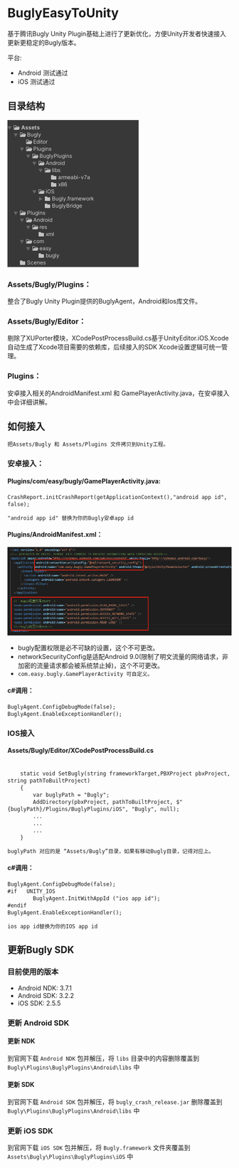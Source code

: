 # BuglyEasyToUnity
基于腾讯Bugly Unity Plugin基础上进行了更新优化，方便Unity开发者快速接入更新更稳定的Bugly版本。

平台:
* Android 测试通过
* iOS 测试通过

## 目录结构 ##
![](png/desc.png)
### Assets/Bugly/Plugins： ###
整合了Bugly Unity Plugin提供的BuglyAgent，Android和Ios库文件。
### Assets/Bugly/Editor： ###
剔除了XUPorter模块，XCodePostProcessBuild.cs基于UnityEditor.iOS.Xcode自动生成了Xcode项目需要的依赖库，后续接入的SDK Xcode设置逻辑可统一管理。
### Plugins： ###
安卓接入相关的AndroidManifest.xml 和 GamePlayerActivity.java，在安卓接入中会详细讲解。

## 如何接入 ##
`把Assets/Bugly 和 Assets/Plugins 文件拷贝到Unity工程。`

### 安卓接入： ###
#### Plugins/com/easy/bugly/GamePlayerActivity.java: ####
```
CrashReport.initCrashReport(getApplicationContext(),"android app id", false);
```
`"android app id" 替换为你的Bugly安卓app id`

#### Plugins/AndroidManifest.xml： ####
![](png/AndroidManifest.png)

* bugly配置权限是必不可缺的设置，这个不可更改。
* networkSecurityConfig是适配Android 9.0(限制了明文流量的网络请求，非加密的流量请求都会被系统禁止掉)，这个不可更改。
* `com.easy.bugly.GamePlayerActivity 可自定义。`

#### c#调用： ####
```
BuglyAgent.ConfigDebugMode(false);
BuglyAgent.EnableExceptionHandler();
```

### IOS接入 ###
#### Assets/Bugly/Editor/XCodePostProcessBuild.cs ####
```

    static void SetBugly(string frameworkTarget,PBXProject pbxProject, string pathToBuiltProject)
    {
        var buglyPath = "Bugly";
        AddDirectory(pbxProject, pathToBuiltProject, $"{buglyPath}/Plugins/BuglyPlugins/iOS", "Bugly", null);
        ...
        ...
        ...
    }
```
`buglyPath 对应的是 “Assets/Bugly”目录，如果有移动Bugly目录，记得对应上。`

#### c#调用： ####
```
BuglyAgent.ConfigDebugMode(false);
#if   UNITY_IOS
        BuglyAgent.InitWithAppId ("ios app id");
#endif
BuglyAgent.EnableExceptionHandler();
```

`ios app id替换为你的IOS app id`


## 更新Bugly SDK ##

### 目前使用的版本 ###

* Android NDK: 3.7.1
* Android SDK: 3.2.2
* iOS SDK: 2.5.5

### 更新 Android SDK ###

#### 更新 NDK ####

到官网下载 `Android NDK` 包并解压，将 `libs` 目录中的内容删除覆盖到 `Bugly\Plugins\BuglyPlugins\Android\libs` 中

#### 更新 SDK ####

到官网下载 `Android SDK` 包并解压，将 `bugly_crash_release.jar` 删除覆盖到 `Bugly\Plugins\BuglyPlugins\Android\libs` 中

### 更新 iOS SDK ###

到官网下载 `iOS SDK` 包并解压，将 `Bugly.framework` 文件夹覆盖到 `Assets\Bugly\Plugins\BuglyPlugins\iOS` 中